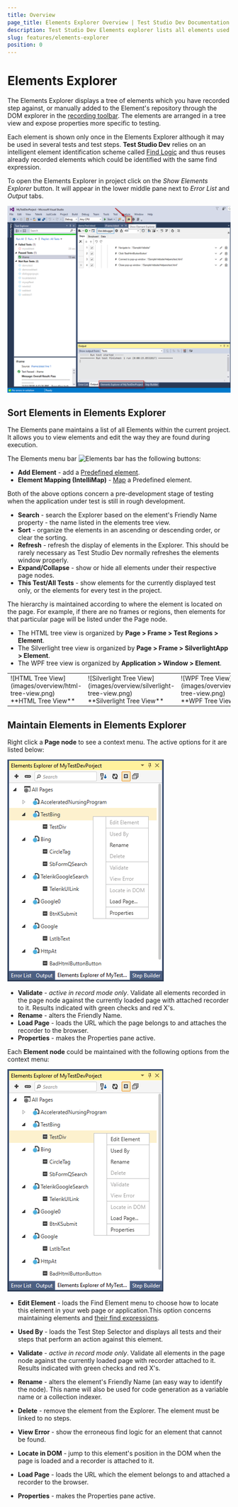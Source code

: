 ```yaml
---
title: Overview
page_title: Elements Explorer Overview | Test Studio Dev Documentation
description: Test Studio Dev Elements explorer lists all elements used in the automation tests. 
slug: features/elements-explorer
position: 0
---
```

# Elements Explorer

The Elements Explorer displays a tree of elements which you have recorded step against, or manually added to the Element's repository through the DOM explorer in the <a href="/features/recorder/recording-toolbar" target="_blank">recording toolbar</a>. The elements are arranged in a tree view and expose properties more specific to testing. 

Each element is shown only once in the Elements Explorer although it may be used in several tests and test steps. __Test Studio Dev__ relies on an intelligent element identification scheme called <a href="/features/project-settings/find-logic" target="_blank">Find Logic</a> and thus reuses already recorded elements which could be identified with the same find expression.

To open the Elements Explorer in project click on the _Show Elements Explorer_ button. It will appear in the lower middle pane next to _Error List_ and _Output_ tabs.

![Show Elements Explorer](images/overview/elements-explorer.png)

## Sort Elements in Elements Explorer

The Elements pane maintains a list of all Elements within the current project. It allows you to view elements and edit the way they are found during execution.

The Elements menu bar ![Elements bar](images/overview/menu-bar.png) has the following buttons:

- **Add Element** - add a <a href="/features/elements-explorer/predefined-elements" target="_blank">Predefined element</a>.
- **Element Mapping (IntelliMap)** - <a href="/features/elements-explorer/element-mapping" target="_blank">Map</a> a Predefined element.

Both of the above options concern a pre-development stage of testing when the application under test is still in rough development.

- **Search** - search the Explorer based on the element's Friendly Name property - the name listed in the elements tree view.
- **Sort** - organize the elements in an ascending or descending order, or clear the sorting.
- **Refresh** - refresh the display of elements in the Explorer. This should be rarely necessary as Test Studio Dev normally refreshes the elements window properly.
- **Expand/Collapse** - show or hide all elements under their respective page nodes.
- **This Test/All Tests** - show elements for the currently displayed test only, or the elements for every test in the project.

The hierarchy is maintained according to where the element is located on the page. For example, if there are no frames or regions, then elements for that particular page will be listed under the Page node.

- The HTML tree view is organized by **Page > Frame > Test Regions > Element**.
- The Silverlight tree view is organized by **Page > Frame > SilverlightApp > Element**.
- The WPF tree view is organized by **Application > Window > Element**.

<table id="no-table">
<tr>
<td>![HTML Tree View](images/overview/html-tree-view.png)<br>**HTML Tree View**</td>
<td>![Silverlight Tree View](images/overview/silverlight-tree-view.png)<br>**Silverlight Tree View**</td>
<td>![WPF Tree View](images/overview/wpf-tree-view.png)<br> **WPF Tree View**</td>
</tr>
<table>

## Maintain Elements in Elements Explorer

Right click a __Page node__ to see a context menu. The active options for it are listed below:

![Page Node Context](images/overview/page-node-context.png)

- **Validate** - _active in record mode only_. Validate all elements recorded in the page node against the currently loaded page with attached recorder to it. Results indicated with green checks and red X's. 
- **Rename** - alters the Friendly Name.
- **Load Page** - loads the URL which the page belongs to and attaches the recorder to the browser.
- **Properties** - makes the Properties pane active. 

Each __Element node__ could be maintained with the following options from the context menu:

![Elements](images/overview/element-context.png)

- **Edit Element** - loads the Find Element menu to choose how to locate this element in your web page or application.This option concerns maintaining elements and <a href="/features/elements-explorer/find-element" target="_blank">their find expressions</a>.

- **Used By** - loads the Test Step Selector and displays all tests and their steps that perform an action against this element.
- **Validate** -  _active in record mode only_. Validate all elements in the page node against the currently loaded page with recorder attached to it. Results indicated with green checks and red X's.
- **Rename** - alters the element's Friendly Name (an easy way to identify the node). This name will also be used for code generation as a variable name or a collection indexer.
- **Delete** - remove the element from the Explorer. The element must be linked to no steps.
- **View Error** - show the erroneous find logic for an element that cannot be found.
- **Locate in DOM** - jump to this element's position in the DOM when the page is loaded and a recorder is attached to it.
- **Load Page** - loads the URL which the element belongs to and attached a recorder to the browser.
- **Properties** - makes the Properties pane active.